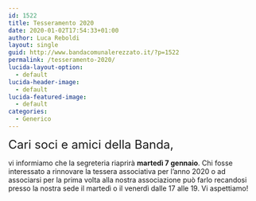 ```yaml
---
id: 1522
title: Tesseramento 2020
date: 2020-01-02T17:54:33+01:00
author: Luca Reboldi
layout: single
guid: http://www.bandacomunalerezzato.it/?p=1522
permalink: /tesseramento-2020/
lucida-layout-option:
  - default
lucida-header-image:
  - default
lucida-featured-image:
  - default
categories:
  - Generico
---
```

<span style="font-size: 1.5rem;">Cari soci e amici della Banda,</span>

vi informiamo che la segreteria riaprirà&nbsp;**martedì 7 gennaio**. Chi fosse interessato a rinnovare la tessera associativa per l’anno 2020 o ad associarsi per la prima volta alla nostra associazione può farlo recandosi presso la nostra sede il martedì o il venerdì dalle 17 alle 19. Vi aspettiamo!